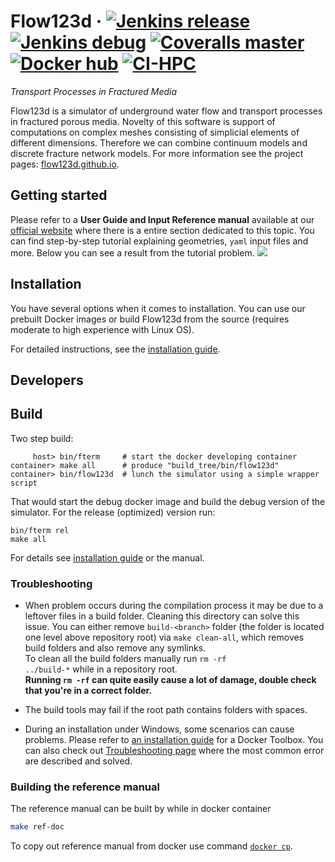 # Flow123d &middot; [![Jenkins release](http://ciflow.nti.tul.cz/status/release/Flow123d-ci2runner-release-multijob/4)](http://ciflow.nti.tul.cz:8080/view/multijob-list/job/Flow123d-ci2runner-release-multijob/) [![Jenkins debug](http://ciflow.nti.tul.cz/status/debug/Flow123d-ci2runner-debug-multijob/4)](http://ciflow.nti.tul.cz:8080/view/multijob-list/job/Flow123d-ci2runner-debug-multijob/) [![Coveralls master](https://img.shields.io/coveralls/github/flow123d/flow123d.svg?style=flat-square&label=coverage)](https://coveralls.io/github/flow123d/flow123d) [![Docker hub](https://img.shields.io/badge/docker-hub-blue.svg?colorA=2271b8&colorB=dc750d&logo=docker&style=flat-square&logoColor=FFF)](https://hub.docker.com/u/flow123d/) [![CI-HPC](https://img.shields.io/badge/ci--hpc-performace-green.svg?style=flat-square)](http://hybs.nti.tul.cz/ci-hpc/)

*Transport Processes in Fractured Media*

Flow123d is a simulator of underground water flow and transport processes in fractured
porous media. Novelty of this software is support of computations on complex
meshes consisting of simplicial elements of different dimensions. Therefore
we can combine continuum models and discrete fracture network models.
For more information see the project pages:
[flow123d.github.io](http://flow123d.github.io).

## Getting started
Please refer to a **User Guide and Input Reference manual** available
at our [official website](http://flow123d.github.io/) where there is a entire section dedicated
to this topic. You can find step-by-step tutorial explaining geometries, `yaml` input files
and more. Below you can see a result from the tutorial problem.
![](/doc/graphics/figure.png)


## Installation
You have several options when it comes to installation. You can use
our prebuilt Docker images or build Flow123d from the source (requires moderate to high experience with Linux OS).

For detailed instructions, see the [installation guide](doc/INSTALL.md).


## Developers

## Build
Two step build:
```
     host> bin/fterm     # start the docker developing container
container> make all      # produce "build_tree/bin/flow123d"
container> bin/flow123d  # lunch the simulator using a simple wrapper script
```

That would start the debug docker image and build the debug version of the simulator.
For the release (optimized) version run:
```
bin/fterm rel
make all
```

For details see [installation guide](doc/INSTALL.md) or the manual.


### Troubleshooting

  * When problem occurs during the compilation process it may be due to a leftover files in a build folder.
  Cleaning this directory can solve this issue. You can either remove `build-<branch>` folder
  (the folder is located one level above repository root) via
  `make clean-all`, which removes build folders and also remove any symlinks.  
  To clean all the build folders manually run <code>rm -rf ../build-*</code> while in a repository root.  
  **Running `rm -rf` can quite easily cause a lot of damage, double check that you're
  in a correct folder.**

  * The build tools may fail if the root path contains folders with spaces.
  
  * During an installation under Windows, some scenarios can cause problems. Please refer to
  [an installation guide](https://docs.docker.com/toolbox/toolbox_install_windows/) for a
  Docker Toolbox. You can also check out
  [Troubleshooting page](https://docs.docker.com/toolbox/faqs/troubleshoot/) where the most
  common error are described and solved.


### Building the reference manual

The reference manual can be built by while in docker container
```sh
make ref-doc
```
To copy out reference manual from docker use command
[`docker cp`](https://docs.docker.com/engine/reference/commandline/cp/).
